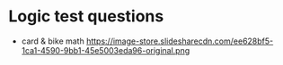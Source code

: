 # Logic test questions

- card & bike math https://image-store.slidesharecdn.com/ee628bf5-1ca1-4590-9bb1-45e5003eda96-original.png

